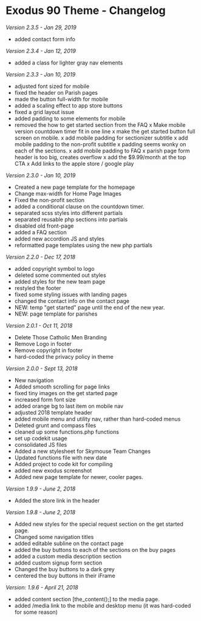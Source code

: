 # Exodus 90 Theme - Changelog

*Version 2.3.5 - Jan 29, 2019*

- added contact form info

*Version 2.3.4 - Jan 12, 2019*

- added a class for lighter gray nav elements

*Version 2.3.3 - Jan 10, 2019*

- adjusted font sized for mobile
- fixed the header on Parish pages
- made the button full-width for mobile
- added a scaling effect to app store buttons
- fixed a grid layout issue
- added padding to some elements for mobile
- removed the how to get started section from the FAQ
x Make mobile version countdown timer fit in one line
x make the get started button full screen on mobile.
x add mobile padding for sectionizer subtitle
x add mobile padding to the non-profit subtitle
x padding seems wonky on each of the sections.
x add mobile padding to FAQ
x parish page form header is too big, creates overflow
x add the $9.99/month at the top CTA
x Add links to the apple store / google play

*Version 2.3.0 - Jan 10, 2019*

- Created a new page template for the homepage
- Change max-width for Home Page Images
- Fixed the non-profit section
- added a conditional clause on the countdown timer.
- separated scss styles into different partials
- separated reusable php sections into partials
- disabled old front-page
- added a FAQ section
- added new accordion JS and styles
- reformatted page templates using the new php partials

*Version 2.2.0 - Dec 17, 2018*

- added copyright symbol to logo
- deleted some commented out styles
- added styles for the new team page
- restyled the footer
- fixed some styling issues with landing pages
- changed the contact info on the contact page
- NEW: temp "get started" page until the end of the new year.
- NEW: page template for parishes

*Version 2.0.1 - Oct 11, 2018*

- Delete Those Catholic Men Branding
- Remove Logo in footer
- Remove copyright in footer
- hard-coded the privacy policy in theme

*Version 2.0.0 - Sept 13, 2018*

- New navigation
- Added smooth scrolling for page links
- fixed tiny images on the get started page
- increased form font size
- added orange bg to last item on mobile nav
- adjusted 2018 template header
- added mobile menu and utility nav, rather than hard-coded menus
- Deleted grunt and compass files
- cleaned up some functions.php functions
- set up codekit usage
- consolidated JS files
- Added a new stylesheet for Skymouse Team Changes
- Updated functions file with new date
- Added project to code kit for compiling
- added new exodus screenshot
- Added new page template for newer, cooler pages.

*Version 1.9.9 - June 2, 2018*

- Added the store link in the header

*Version 1.9.8 - June 2, 2018*

- Added new styles for the special request section on the get started page.
- Changed some navigation titles
- added editable subline on the contact page
- added the buy buttons to each of the sections on the buy pages
- added a custom media description section
- added  custom signup form section
- Changed the buy buttons to a dark grey
- centered the buy buttons in their iFrame

*Version: 1.9.6 - April 21, 2018*

- added content section [the_content();] to the media page.
- added /media link to the mobile and desktop menu (it was hard-coded for some reason)